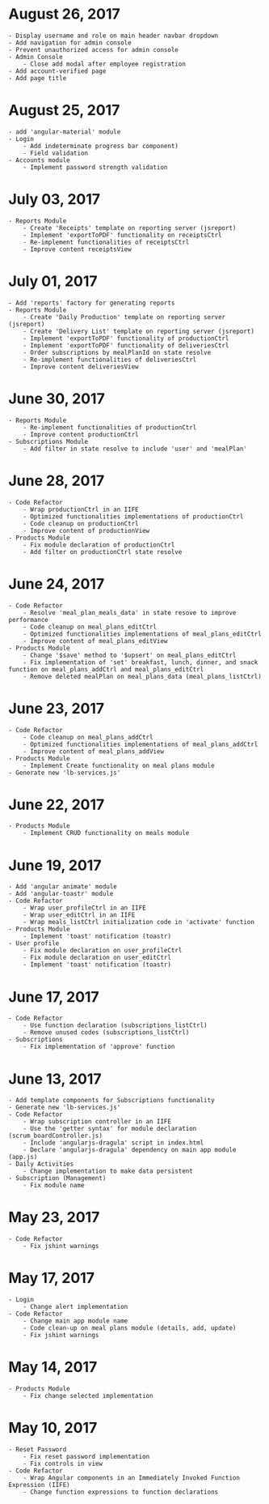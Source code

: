# August 26, 2017
    - Display username and role on main header navbar dropdown
    - Add navigation for admin console
    - Prevent unauthorized access for admin console
    - Admin Console
        - Close add modal after employee registration
    - Add account-verified page
    - Add page title

# August 25, 2017
    - add 'angular-material' module
    - Login
        - Add indeterminate progress bar component)
        - Field validation
    - Accounts module
        - Implement password strength validation

# July 03, 2017
    - Reports Module
        - Create 'Receipts' template on reporting server (jsreport)
        - Implement 'exportToPDF' functionality on receiptsCtrl
        - Re-implement functionalities of receiptsCtrl
        - Improve content receiptsView

# July 01, 2017
    - Add 'reports' factory for generating reports
    - Reports Module
        - Create 'Daily Production' template on reporting server (jsreport)
        - Create 'Delivery List' template on reporting server (jsreport)
        - Implement 'exportToPDF' functionality of productionCtrl
        - Implement 'exportToPDF' functionality of deliveriesCtrl
        - Order subscriptions by mealPlanId on state resolve
        - Re-implement functionalities of deliveriesCtrl
        - Improve content deliveriesView

# June 30, 2017
    - Reports Module
        - Re-implement functionalities of productionCtrl
        - Improve content productionCtrl
    - Subscriptions Module
        - Add filter in state resolve to include 'user' and 'mealPlan'

# June 28, 2017
    - Code Refactor
        - Wrap productionCtrl in an IIFE
        - Optimized functionalities implementations of productionCtrl
        - Code cleanup on productionCtrl
        - Improve content of productionView
    - Products Module
        - Fix module declaration of productionCtrl
        - Add filter on productionCtrl state resolve

# June 24, 2017
    - Code Refactor
        - Resolve 'meal_plan_meals_data' in state resove to improve performance
        - Code cleanup on meal_plans_editCtrl
        - Optimized functionalities implementations of meal_plans_editCtrl
        - Improve content of meal_plans_editView
    - Products Module
        - Change '$save' method to '$upsert' on meal_plans_editCtrl
        - Fix implementation of 'set' breakfast, lunch, dinner, and snack function on meal_plans_addCtrl and meal_plans_editCtrl
        - Remove deleted mealPlan on meal_plans_data (meal_plans_listCtrl)

# June 23, 2017
    - Code Refactor
        - Code cleanup on meal_plans_addCtrl
        - Optimized functionalities implementations of meal_plans_addCtrl
        - Improve content of meal_plans_addView
    - Products Module
        - Implement Create functionality on meal plans module
    - Generate new 'lb-services.js'

# June 22, 2017
    - Products Module
        - Implement CRUD functionality on meals module

# June 19, 2017
    - Add 'angular animate' module
    - Add 'angular-toastr' module
    - Code Refactor
        - Wrap user_profileCtrl in an IIFE
        - Wrap user_editCtrl in an IIFE
        - Wrap meals_listCtrl initialization code in 'activate' function
    - Products Module
        - Implement 'toast' notification (toastr)
    - User profile
        - Fix module declaration on user_profileCtrl
        - Fix module declaration on user_editCtrl
        - Implement 'toast' notification (toastr)

# June 17, 2017
    - Code Refactor
        - Use function declaration (subscriptions_listCtrl)
        - Remove unused codes (subscriptions_listCtrl)
    - Subscriptions
        - Fix implementation of 'approve' function
# June 13, 2017
    - Add template components for Subscriptions functionality
    - Generate new 'lb-services.js'
    - Code Refactor
        - Wrap subscription controller in an IIFE
        - Use the 'getter syntax' for module declaration (scrum_boardController.js)
        - Include 'angularjs-dragula' script in index.html
        - Declare 'angularjs-dragula' dependency on main app module (app.js)
    - Daily Activities
        - Change implementation to make data persistent
    - Subscription (Management)
        - Fix module name

# May 23, 2017
    - Code Refactor
        - Fix jshint warnings

# May 17, 2017
    - Login
        - Change alert implementation
    - Code Refactor
        - Change main app module name
        - Code clean-up on meal plans module (details, add, update)
        - Fix jshint warnings

# May 14, 2017
    - Products Module
        - Fix change selected implementation

# May 10, 2017
    - Reset Password
        - Fix reset password implementation
        - Fix controls in view
    - Code Refactor
        - Wrap Angular components in an Immediately Invoked Function Expression (IIFE)
        - Change function expressions to function declarations
